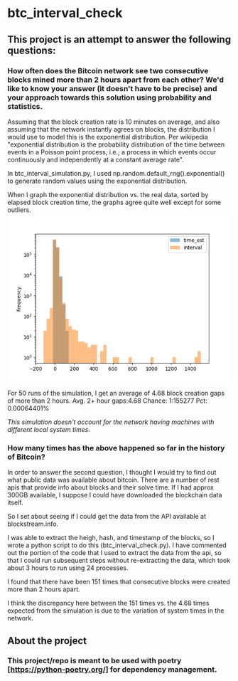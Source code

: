 # btc_interval_check

## This project is an attempt to answer the following questions:

### How often does the Bitcoin network see two consecutive blocks mined more than 2 hours apart from each other? We'd like to know your answer (it doesn't have to be precise) and your approach towards this solution using probability and statistics.

Assuming that the block creation rate is 10 minutes on average, and also assuming that the network instantly agrees on blocks, the distribution I would use to model this is the exponential distribution. Per wikipedia "exponential distribution is the probability distribution of the time between events in a Poisson point process, i.e., a process in which events occur continuously and independently at a constant average rate".  

In btc_interval_simulation.py, I used np.random.default_rng().exponential() to generate random values using the exponential distribution.

When I graph the exponential distribution vs. the real data, sorted by elapsed block creation time, the graphs agree quite well except for some outliers.
![Histogram Comparison - Log ScaleImage](./btc_expn_dist_hist_comp_log.png?raw=true)


For 50 runs of the simulation, I get an average of 4.68 block creation gaps of more than 2 hours.
Avg. 2+ hour gaps:4.68
Chance: 1:155277
Pct: 0.00064401%

_This simulation doesn't account for the network having machines with different local system times._



### How many times has the above happened so far in the history of Bitcoin?

In order to answer the second question, I thought I would try to find out what public data was available about bitcoin.  There are a number of rest apis that provide info about blocks and their solve time.  If I had approx 300GB available, I suppose I could have downloaded the blockchain data itself.

So I set about seeing if I could get the data from the API available at blockstream.info.

I was able to extract the heigh, hash, and timestamp of the blocks, so I wrote a python script to do this (btc_interval_check.py).  I have commented out the portion of the code that I used to extract the data from the api, so that I could run subsequent steps without re-extracting the data, which took about 3 hours to run using 24 processes.

I found that there have been 151 times that consecutive blocks were created more than 2 hours apart.

I think the discrepancy here between the 151 times vs. the 4.68 times expected from the simulation is due to the variation of system times in the network.


## About the project

### This project/repo is meant to be used with poetry [https://python-poetry.org/] for dependency management.
